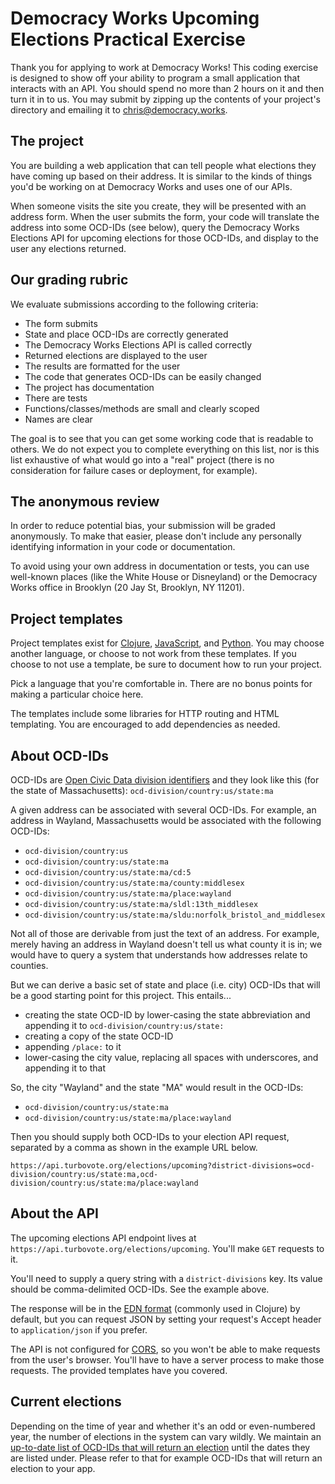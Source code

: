 # Democracy Works Upcoming Elections Practical Exercise

Thank you for applying to work at Democracy Works! This coding
exercise is designed to show off your ability to program a small
application that interacts with an API. You should spend no more than
2 hours on it and then turn it in to us. You may submit by zipping up
the contents of your project's directory and emailing it to
chris@democracy.works.

## The project

You are building a web application that can tell people what elections
they have coming up based on their address. It is similar to the kinds
of things you'd be working on at Democracy Works and uses one of our
APIs.

When someone visits the site you create, they will be presented with
an address form. When the user submits the form, your code will
translate the address into some OCD-IDs (see below), query the
Democracy Works Elections API for upcoming elections for those
OCD-IDs, and display to the user any elections returned.

## Our grading rubric

We evaluate submissions according to the following criteria:

* The form submits
* State and place OCD-IDs are correctly generated
* The Democracy Works Elections API is called correctly
* Returned elections are displayed to the user
* The results are formatted for the user
* The code that generates OCD-IDs can be easily changed
* The project has documentation
* There are tests
* Functions/classes/methods are small and clearly scoped
* Names are clear

The goal is to see that you can get some working code that is readable
to others. We do not expect you to complete everything on this list,
nor is this list exhaustive of what would go into a "real" project
(there is no consideration for failure cases or deployment, for
example).

## The anonymous review

In order to reduce potential bias, your submission will be graded
anonymously. To make that easier, please don't include any personally
identifying information in your code or documentation.

To avoid using your own address in documentation or tests, you can use
well-known places (like the White House or Disneyland) or the
Democracy Works office in Brooklyn (20 Jay St, Brooklyn, NY 11201).

## Project templates

Project templates exist for [Clojure][clojure-template],
[JavaScript][javascript-template], and [Python][python-template]. You
may choose another language, or choose to not work from these
templates. If you choose to not use a template, be sure to document
how to run your project.

Pick a language that you're comfortable in. There are no bonus points
for making a particular choice here.

The templates include some libraries for HTTP routing and HTML
templating. You are encouraged to add dependencies as needed.

## About OCD-IDs

OCD-IDs are [Open Civic Data division identifiers][ocd-ids] and they
look like this (for the state of Massachusetts):
`ocd-division/country:us/state:ma`

A given address can be associated with several OCD-IDs. For example,
an address in Wayland, Massachusetts would be associated with the
following OCD-IDs:

* `ocd-division/country:us`
* `ocd-division/country:us/state:ma`
* `ocd-division/country:us/state:ma/cd:5`
* `ocd-division/country:us/state:ma/county:middlesex`
* `ocd-division/country:us/state:ma/place:wayland`
* `ocd-division/country:us/state:ma/sldl:13th_middlesex`
* `ocd-division/country:us/state:ma/sldu:norfolk_bristol_and_middlesex`

Not all of those are derivable from just the text of an address. For
example, merely having an address in Wayland doesn't tell us what
county it is in; we would have to query a system that understands how
addresses relate to counties.

But we can derive a basic set of state and place (i.e. city) OCD-IDs
that will be a good starting point for this project. This entails...

* creating the state OCD-ID by lower-casing the state abbreviation and
  appending it to `ocd-division/country:us/state:`
* creating a copy of the state OCD-ID
* appending `/place:` to it
* lower-casing the city value, replacing all spaces with underscores,
  and appending it to that

So, the city "Wayland" and the state "MA" would result in the OCD-IDs:

* `ocd-division/country:us/state:ma`
* `ocd-division/country:us/state:ma/place:wayland`

Then you should supply both OCD-IDs to your election API request,
separated by a comma as shown in the example URL below.

    https://api.turbovote.org/elections/upcoming?district-divisions=ocd-division/country:us/state:ma,ocd-division/country:us/state:ma/place:wayland

## About the API

The upcoming elections API endpoint lives at
`https://api.turbovote.org/elections/upcoming`. You'll make `GET`
requests to it.

You'll need to supply a query string with a `district-divisions`
key. Its value should be comma-delimited OCD-IDs. See the example
above.

The response will be in the [EDN format][edn] (commonly used in
Clojure) by default, but you can request JSON by setting your
request's Accept header to `application/json` if you prefer.

The API is not configured for [CORS][cors], so you won't be able to
make requests from the user's browser. You'll have to have a server
process to make those requests. The provided templates have you
covered.

## Current elections

Depending on the time of year and whether it's an odd or even-numbered
year, the number of elections in the system can vary wildly. We
maintain an [up-to-date list of OCD-IDs that will return an
election][upcoming-elections] until the dates they are listed
under. Please refer to that for example OCD-IDs that will return an
election to your app.

[ocd-ids]: http://opencivicdata.readthedocs.io/en/latest/data/datatypes.html
[edn]: https://github.com/edn-format/edn
[upcoming-elections]: https://github.com/democracyworks/dw-practical-upcoming-elections/wiki/Upcoming-Elections
[cors]: https://developer.mozilla.org/en-US/docs/Web/HTTP/CORS

[clojure-template]: https://github.com/democracyworks/dw-practical-upcoming-elections/tree/master/clojure
[javascript-template]: https://github.com/democracyworks/dw-practical-upcoming-elections/tree/master/javascript
[python-template]: https://github.com/democracyworks/dw-practical-upcoming-elections/tree/master/python

